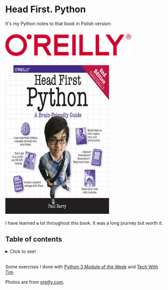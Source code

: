 # Head First. Python
It's my Python notes to that book in Polish version:

### ![o'reilly logo](logo.svg)
### ![book cover](book.png)

I have learned a lot throughout this book. It was a long journey but worth it.

## Table of contents
<details>
<summary>
    Click to see!
</summary>

### ![book table of contents](table_of_contents.png)

</details>

<br>

Some exercises I done with [Python 3 Module of the Week](https://pymotw.com/3/index.html) and [Tech With Tim](https://www.youtube.com/@TechWithTim).

Photos are from [oreilly.com](www.oreilly.com).
